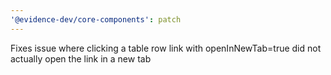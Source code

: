 ```yaml
---
'@evidence-dev/core-components': patch
---
```


Fixes issue where clicking a table row link with openInNewTab=true did not actually open the link in a new tab
